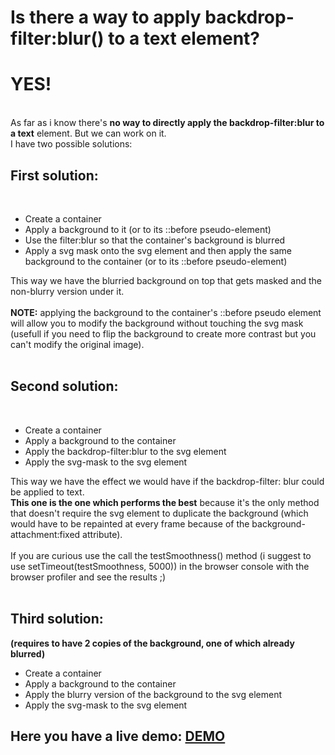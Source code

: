 <h1>Is there a way to apply backdrop-filter:blur() to a text element?</h1>
<h1>YES!</h1><br>
As far as i know there's <strong>no way to directly apply the backdrop-filter:blur to a text</strong> element. But we can work on it.<br> 
I have two possible solutions: <br>
<strong><h2>First solution:</h2></strong><br>
<ul>
  <li>Create a container</li>
  <li>Apply a background to it (or to its ::before pseudo-element)</li>
  <li>Use the filter:blur so that the container's background is blurred</li>
  <li>Apply a svg mask onto the svg element and then apply the same background to the container (or to its ::before pseudo-element)</li>
</ul>
This way we have the blurried background on top that gets masked and the non-blurry version under it.<br><br>
<strong>NOTE:</strong> applying the background to the container's ::before pseudo element will allow you to modify the background  without touching the svg mask (usefull if you need to flip the background to create more contrast but you can't modify the original image).<br><br>
<strong><h2>Second solution:</h2></strong><br>
<ul>
  <li>Create a container</li>
  <li>Apply a background to the container</li>
  <li>Apply the backdrop-filter:blur to the svg element</li>
  <li>Apply the svg-mask to the svg element</li>
</ul>
This way we have the effect we would have if the backdrop-filter: blur could be applied to text.<br>
<strong>This one is the one which performs the best</strong> because it's the only method that doesn't require the svg element to duplicate the background (which would have to be repainted at every frame because of the background-attachment:fixed attribute).<br><br>
If you are curious use the call the testSmoothness() method (i suggest to use setTimeout(testSmoothness, 5000)) in the browser console with the browser profiler and see the results ;)<br><br>

<strong><h2>Third solution:</h2></strong><strong>(requires to have 2 copies of the background, one of which already blurred)</strong>
<ul>
  <li>Create a container</li>
  <li>Apply a background to the container</li>
  <li>Apply the blurry version of the background to the svg element</li>
  <li>Apply the svg-mask to the svg element</li>
</ul>
<strong><h2>Here you have a live demo: </strong><a href = "https://cristiandavideconte.github.io/applyBackdropFilterBlurToText"/>DEMO</a></h2>
